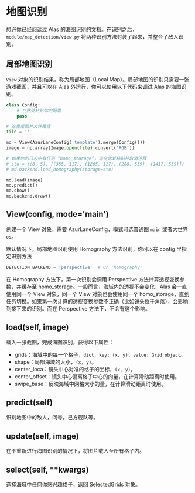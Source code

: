 # 地图识别

想必你已经阅读过 Alas 的海图识别的文档。在识别之后，`module/map_detection/view.py` 将两种识别方法封装了起来，并整合了敌人识别。

## 局部地图识别

`View` 对象的识别结果，称为局部地图（Local Map）。局部地图的识别只需要一张游戏截图，并且可以在 Alas 外运行，你可以使用以下代码来调试 Alas 的海图识别。

```python
class Config:
    # 在此处粘贴你的配置
    pass

# 这里是图片文件路径
file = ''

md = View(AzurLaneConfig('template').merge(Config()))
image = np.array(Image.open(file).convert('RGB'))

# 如果你的日志中有任何 “homo_storage”，请在此处粘贴并取消注释
# sto = ((8, 5), [(355, 117), (1265, 117), (288, 559), (1417, 559)])
# md.backend.load_homography(storage=sto)

md.load(image)
md.predict()
md.show()
md.backend.draw()
```

## View(config, mode='main')

创建一个 View 对象，需要 AzurLaneConfig，模式可选普通图 `main` 或者大世界 `os`。

默认情况下，局部地图识别使用 Homography 方法识别，你可以在 config 里指定识别方法

```python
DETECTION_BACKEND = 'perspective'  # Or 'homography'
```

在 Homography 方法下，第一次识别会调用 Perspective 方法计算透视变换参数，并缓存至 homo_storage。一般而言，海域内的透视不会变化，Alas 会一直使用同一个 View 对象，同一个 View 对象也会使用同一个 homo_storage，直到任务切换。如果第一次计算的透视变换参数不正确（比如镜头位于角落），会影响到接下来的识别。而在 Perspective 方法下，不会有这个影响。

## load(self, image)

载入一张截图，完成海图识别，获得以下属性：

- grids：海域中的每一个格子，`dict, key: (x, y), value: Grid object`。
- shape：局部海域的大小，`(x, y)`。
- center_loca：镜头中心对准的格子的坐标，`(x, y)`。
- center_offset：镜头中心偏离格子中心的向量，在计算滑动距离时使用。
- swipe_base：反映海域中网格大小的量，在计算滑动距离时使用。

## predict(self)

识别地图中的敌人，问号，己方舰队等。

## update(self, image)

在不重新进行海图识别的情况下，将图片载入至所有格子内。

## select(self, \*\*kwargs)

选择海域中任何你感兴趣格子，返回 SelectedGrids 对象。
